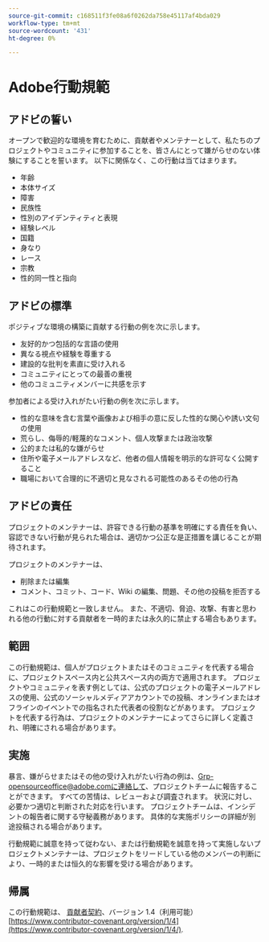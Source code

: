 ```yaml
---
source-git-commit: c168511f3fe08a6f0262da758e45117af4bda029
workflow-type: tm+mt
source-wordcount: '431'
ht-degree: 0%

---
```

# Adobe行動規範

## アドビの誓い

オープンで歓迎的な環境を育むために、貢献者やメンテナーとして、私たちのプロジェクトやコミュニティに参加することを、皆さんにとって嫌がらせのない体験にすることを誓います。 以下に関係なく、この行動は当てはまります。

* 年齢
* 本体サイズ
* 障害
* 民族性
* 性別のアイデンティティと表現
* 経験レベル
* 国籍
* 身なり
* レース
* 宗教
* 性的同一性と指向

## アドビの標準

ポジティブな環境の構築に貢献する行動の例を次に示します。

* 友好的かつ包括的な言語の使用
* 異なる視点や経験を尊重する
* 建設的な批判を素直に受け入れる
* コミュニティにとっての最善の重視
* 他のコミュニティメンバーに共感を示す

参加者による受け入れがたい行動の例を次に示します。

* 性的な意味を含む言葉や画像および相手の意に反した性的な関心や誘い文句の使用
* 荒らし、侮辱的/軽蔑的なコメント、個人攻撃または政治攻撃
* 公的または私的な嫌がらせ
* 住所や電子メールアドレスなど、他者の個人情報を明示的な許可なく公開すること
* 職場において合理的に不適切と見なされる可能性のあるその他の行為

## アドビの責任

プロジェクトのメンテナーは、許容できる行動の基準を明確にする責任を負い、容認できない行動が見られた場合は、適切かつ公正な是正措置を講じることが期待されます。

プロジェクトのメンテナーは、

* 削除または編集
* コメント、コミット、コード、Wiki の編集、問題、その他の投稿を拒否する

これはこの行動規範と一致しません。 また、不適切、脅迫、攻撃、有害と思われる他の行動に対する貢献者を一時的または永久的に禁止する場合もあります。

## 範囲

この行動規範は、個人がプロジェクトまたはそのコミュニティを代表する場合に、プロジェクトスペース内と公共スペース内の両方で適用されます。 プロジェクトやコミュニティを表す例としては、公式のプロジェクトの電子メールアドレスの使用、公式のソーシャルメディアアカウントでの投稿、オンラインまたはオフラインのイベントでの指名された代表者の役割などがあります。 プロジェクトを代表する行為は、プロジェクトのメンテナーによってさらに詳しく定義され、明確にされる場合があります。

## 実施

暴言、嫌がらせまたはその他の受け入れがたい行為の例は、Grp-opensourceoffice@adobe.comに連絡して、プロジェクトチームに報告することができます。 すべての苦情は、レビューおよび調査されます。 状況に対し、必要かつ適切と判断された対応を行います。 プロジェクトチームは、インシデントの報告者に関する守秘義務があります。 具体的な実施ポリシーの詳細が別途投稿される場合があります。

行動規範に誠意を持って従わない、または行動規範を誠意を持って実施しないプロジェクトメンテナーは、プロジェクトをリードしている他のメンバーの判断により、一時的または恒久的な影響を受ける場合があります。

## 帰属

この行動規範は、 [貢献者契約](https://www.contributor-covenant.org/)、バージョン 1.4（利用可能） [https://www.contributor-covenant.org/version/1/4](https://www.contributor-covenant.org/version/1/4/).
